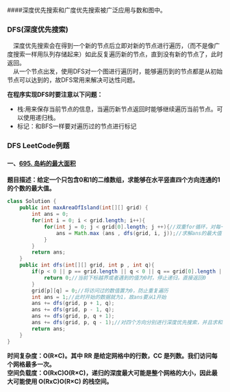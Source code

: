 ####深度优先搜索和广度优先搜索被广泛应用与数和图中。
### DFS(深度优先搜索)
&emsp;深度优先搜索会在得到一个新的节点后立即对新的节点进行遍历，（而不是像广度搜索一样用队列存储起来）如此反复遍历新的节点，直到没有新的节点了，此时返回。  
&emsp;从一个节点出发，使用DFS对一个图进行遍历时，能够遍历到的节点都是从初始节点可以达到的，故DFS常用来解决可达性问题。

**在程序实现DFS时要注意以下问题：**  
* 栈:用来保存当前节点的信息，当遍历新节点返回时能够继续遍历当前节点。可以使用递归栈。  
* 标记：和BFS一样要对遍历过的节点进行标记

### DFS LeetCode例题
#### 一、[695. 岛屿的最大面积](https://leetcode-cn.com/problems/max-area-of-island/)
**题目描述：给定一个只包含0和1的二维数组，求能够在水平竖直四个方向连通的1的个数的最大值。**
```java
class Solution {
    public int maxAreaOfIsland(int[][] grid) {
        int ans = 0;
        for(int i = 0; i < grid.length; i++){
            for(int j = 0; j < grid[0].length; j ++){//双重for循环，对每一个节点都进行DFS
                ans = Math.max (ans , dfs(grid, i, j));//求解ans的最大值
            }
        }
        return ans;
    }
    public int dfs(int[][] grid, int p , int q){
        if(p < 0 || p == grid.length || q < 0 || q == grid[0].length || grid[p][q] == 0){
            return 0;//当前下标越界或者遇到的值为0时，停止递归，直接返回0
        }
        grid[p][q] = 0;//将访问过的数值置为0，防止重复遍历
        int ans = 1;//此时开始的数据就为1，故ans要从1开始
        ans += dfs(grid, p + 1, q);
        ans += dfs(grid, p - 1, q);
        ans += dfs(grid, p, q + 1);
        ans += dfs(grid, p, q - 1);//对四个方向分别进行深度优先搜索，并且求和即为从当前起点开始的最大面积
        return ans;
    }
}
```
**时间复杂度：O(R×C)。其中 RR 是给定网格中的行数，CC 是列数。我们访问每个网格最多一次。**  
**空间负载度：O(RxC)O(R×C)，递归的深度最大可能是整个网格的大小，因此最大可能使用 O(RxC)O(R×C) 的栈空间。**